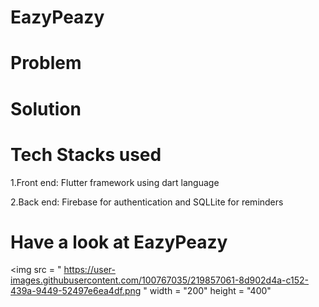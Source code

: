 # EazyPeazy
# Problem 
# Solution
# Tech Stacks used
1.Front end: Flutter framework using dart language

2.Back end: Firebase for authentication and SQLLite for reminders
# Have a look at EazyPeazy
<img src = " https://user-images.githubusercontent.com/100767035/219857061-8d902d4a-c152-439a-9449-52497e6ea4df.png " width = "200" height = "400" 

